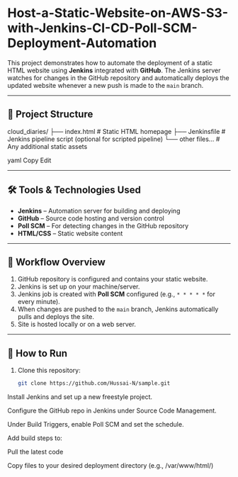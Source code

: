 # Host-a-Static-Website-on-AWS-S3-with-Jenkins-CI-CD-Poll-SCM-Deployment-Automation

This project demonstrates how to automate the deployment of a static HTML website using **Jenkins** integrated with **GitHub**. The Jenkins server watches for changes in the GitHub repository and automatically deploys the updated website whenever a new push is made to the `main` branch.

---

## 📂 Project Structure

cloud_diaries/
├── index.html # Static HTML homepage
├── Jenkinsfile # Jenkins pipeline script (optional for scripted pipeline)
└── other files... # Any additional static assets

yaml
Copy
Edit

---

## 🛠️ Tools & Technologies Used

- **Jenkins** – Automation server for building and deploying
- **GitHub** – Source code hosting and version control
- **Poll SCM** – For detecting changes in the GitHub repository
- **HTML/CSS** – Static website content

---

## 🔁 Workflow Overview

1. GitHub repository is configured and contains your static website.
2. Jenkins is set up on your machine/server.
3. Jenkins job is created with **Poll SCM** configured (e.g., `* * * * *` for every minute).
4. When changes are pushed to the `main` branch, Jenkins automatically pulls and deploys the site.
5. Site is hosted locally or on a web server.

---

## 🧪 How to Run

1. Clone this repository:
   ```bash
   git clone https://github.com/Hussai-N/sample.git
Install Jenkins and set up a new freestyle project.

Configure the GitHub repo in Jenkins under Source Code Management.

Under Build Triggers, enable Poll SCM and set the schedule.

Add build steps to:

Pull the latest code

Copy files to your desired deployment directory (e.g., /var/www/html/)
